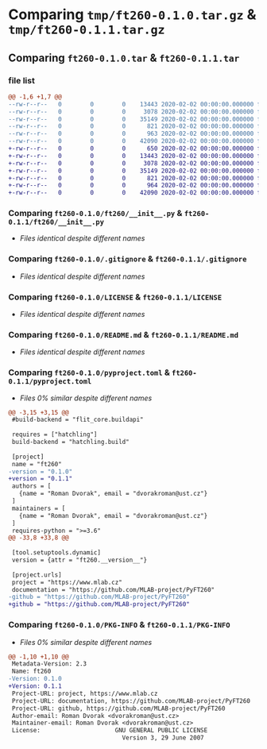# Comparing `tmp/ft260-0.1.0.tar.gz` & `tmp/ft260-0.1.1.tar.gz`

## Comparing `ft260-0.1.0.tar` & `ft260-0.1.1.tar`

### file list

```diff
@@ -1,6 +1,7 @@
--rw-r--r--   0        0        0    13443 2020-02-02 00:00:00.000000 ft260-0.1.0/ft260/__init__.py
--rw-r--r--   0        0        0     3078 2020-02-02 00:00:00.000000 ft260-0.1.0/.gitignore
--rw-r--r--   0        0        0    35149 2020-02-02 00:00:00.000000 ft260-0.1.0/LICENSE
--rw-r--r--   0        0        0      821 2020-02-02 00:00:00.000000 ft260-0.1.0/README.md
--rw-r--r--   0        0        0      963 2020-02-02 00:00:00.000000 ft260-0.1.0/pyproject.toml
--rw-r--r--   0        0        0    42090 2020-02-02 00:00:00.000000 ft260-0.1.0/PKG-INFO
+-rw-r--r--   0        0        0      650 2020-02-02 00:00:00.000000 ft260-0.1.1/.github/workflows/python-publish.yml
+-rw-r--r--   0        0        0    13443 2020-02-02 00:00:00.000000 ft260-0.1.1/ft260/__init__.py
+-rw-r--r--   0        0        0     3078 2020-02-02 00:00:00.000000 ft260-0.1.1/.gitignore
+-rw-r--r--   0        0        0    35149 2020-02-02 00:00:00.000000 ft260-0.1.1/LICENSE
+-rw-r--r--   0        0        0      821 2020-02-02 00:00:00.000000 ft260-0.1.1/README.md
+-rw-r--r--   0        0        0      964 2020-02-02 00:00:00.000000 ft260-0.1.1/pyproject.toml
+-rw-r--r--   0        0        0    42090 2020-02-02 00:00:00.000000 ft260-0.1.1/PKG-INFO
```

### Comparing `ft260-0.1.0/ft260/__init__.py` & `ft260-0.1.1/ft260/__init__.py`

 * *Files identical despite different names*

### Comparing `ft260-0.1.0/.gitignore` & `ft260-0.1.1/.gitignore`

 * *Files identical despite different names*

### Comparing `ft260-0.1.0/LICENSE` & `ft260-0.1.1/LICENSE`

 * *Files identical despite different names*

### Comparing `ft260-0.1.0/README.md` & `ft260-0.1.1/README.md`

 * *Files identical despite different names*

### Comparing `ft260-0.1.0/pyproject.toml` & `ft260-0.1.1/pyproject.toml`

 * *Files 0% similar despite different names*

```diff
@@ -3,15 +3,15 @@
 #build-backend = "flit_core.buildapi"
 
 requires = ["hatchling"]
 build-backend = "hatchling.build"
 
 [project]
 name = "ft260"
-version = "0.1.0"
+version = "0.1.1"
 authors = [
   {name = "Roman Dvorak", email = "dvorakroman@ust.cz"}
 ]
 maintainers = [
   {name = "Roman Dvorak", email = "dvorakroman@ust.cz"}
 ]
 requires-python = ">=3.6"
@@ -33,8 +33,8 @@
 
 [tool.setuptools.dynamic]
 version = {attr = "ft260.__version__"}
 
 [project.urls]
 project = "https://www.mlab.cz"
 documentation = "https://github.com/MLAB-project/PyFT260"
-github = "https://github.com/MLAB-project/PyFT260"
+github = "https://github.com/MLAB-project/PyFT260"
```

### Comparing `ft260-0.1.0/PKG-INFO` & `ft260-0.1.1/PKG-INFO`

 * *Files 0% similar despite different names*

```diff
@@ -1,10 +1,10 @@
 Metadata-Version: 2.3
 Name: ft260
-Version: 0.1.0
+Version: 0.1.1
 Project-URL: project, https://www.mlab.cz
 Project-URL: documentation, https://github.com/MLAB-project/PyFT260
 Project-URL: github, https://github.com/MLAB-project/PyFT260
 Author-email: Roman Dvorak <dvorakroman@ust.cz>
 Maintainer-email: Roman Dvorak <dvorakroman@ust.cz>
 License:                     GNU GENERAL PUBLIC LICENSE
                                Version 3, 29 June 2007
```

